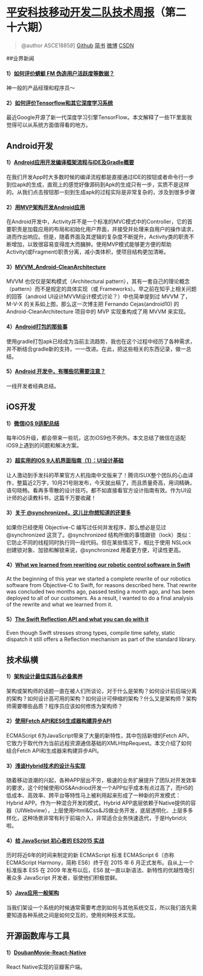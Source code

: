 # [平安科技移动开发二队技术周报](https://github.com/PaicHyperionDev/MobileDevWeekly)（第二十六期）

> @author ASCE1885的 [Github](https://github.com/ASCE1885)  [简书](http://www.jianshu.com/users/4ef984470da8/latest_articles) [微博](http://weibo.com/asce885/profile?rightmod=1&wvr=6&mod=personinfo) [CSDN](http://blog.csdn.net/asce1885)

##业界新闻

#### 1）[如何评价蜻蜓 FM 伪造用户活跃度等数据？](http://www.zhihu.com/question/37248269)

神一般的产品经理和程序员～

#### 2）[如何评价Tensorflow和其它深度学习系统](http://weibo.com/p/1001603907610737775666)

最近Google开源了新一代深度学习引擎TensorFlow。本文解释了一些TF里面我觉得可以从系统方面值得看的地方。


## Android开发

#### 1）[Android应用开发编译框架流程与IDE及Gradle概要](http://blog.csdn.net/yanbober/article/details/49408489)

在我们开发App时大多数时候的编译流程都是直接通过IDE的按钮或者命令行一步到位apk的生成，直观上的感觉好像源码到Apk的生成只有一步，实质不是这样的。从我们点击按钮那一刻到生成apk的过程实际是非常复杂的，涉及到很多步骤

#### 2）[用MVP架构开发Android应用](http://www.kymjs.com/code/2015/11/09/01/)

在Android开发中，Activity并不是一个标准的MVC模式中的Controller，它的首要职责是加载应用的布局和初始化用户界面，并接受并处理来自用户的操作请求，进而作出响应。但是，随着界面及其逻辑的复杂度不断提升，Activity类的职责不断增加，以致很容易变得庞大而臃肿。使用MVP模式能够更方便的帮助Activity(或Fragment)职责分离，减小类体积，使项目结构更加清晰。

#### 3）[MVVM_Android-CleanArchitecture](http://rocko.xyz/2015/11/07/MVVM_Android-CleanArchitecture/)

MVVM 也仅仅是架构模式（Architectural pattern），其有一套自己的理论概念（pattern）而不是规定的具体实现（或 Frameworks）。早之前在知乎上相关问题的回答（android UI设计MVVM设计模式讨论？）中也简单提到过 MVVM 了，M-V-X 的关系如上图，那么这一次博主把 Fernando Cejas(android10) 的 Android-CleanArchitecture 项目中的 MVP 实现重构成了用 MVVM 来实现。

#### 4）[Android打包的那些事](http://www.jayfeng.com/2015/11/07/Android%E6%89%93%E5%8C%85%E7%9A%84%E9%82%A3%E4%BA%9B%E4%BA%8B/)

使用gradle打包apk已经成为当前主流趋势，我也在这个过程中经历了各种需求，并不断结合gradle新的支持，一一改进。在此，把这些相关的东西记录，做一总结。

#### 5）[Android 开发中，有哪些坑需要注意？](http://www.zhihu.com/question/27818921/answer/70279930)

一线开发者经典总结。

## iOS开发

#### 1）[微信iOS 9适配总结](http://www.infoq.com/cn/articles/wechat-ios9-adaptation)

每年iOS升级，都会带来一些坑，这次iOS9也不例外。本文总结了微信在适配iOS9上遇到的问题和解决方案。

#### 2）[超实用的IOS 9人机界面指南（1）：UI设计基础](http://www.uisdc.com/ios9-interface-guideline-ui)

让人激动到手发抖的苹果官方人机指南中文版来了！腾讯ISUX整个团队的心血译作，整篇近2万字，10月21号刚发布，今天就出稿了，而且质量奇高，用词精确，语句晓畅。看再多零散的设计技巧，都不如直接看官方设计指南有效。作为UI设计师的必读教科书，这篇千万要收藏！

#### 3）[关于 @synchronized，这儿比你想知道的还要多](http://yulingtianxia.com/blog/2015/11/01/More-than-you-want-to-know-about-synchronized/)

如果你已经使用 Objective-C 编写过任何并发程序，那么想必是见过 @synchronized 这货了。@synchronized 结构所做的事情跟锁（lock）类似：它防止不同的线程同时执行同一段代码。但在某些情况下，相比于使用 NSLock 创建锁对象、加锁和解锁来说，@synchronized 用着更方便，可读性更高。

#### 4）[What we learned from rewriting our robotic control software in Swift](http://www.sunsetlakesoftware.com/2015/11/03/what-we-learned-rewriting-our-robotic-control-software-swift)

At the beginning of this year we started a complete rewrite of our robotics software from Objective-C to Swift, for reasons described here. That rewrite was concluded two months ago, passed testing a month ago, and has been deployed to all of our customers. As a result, I wanted to do a final analysis of the rewrite and what we learned from it.

#### 5）[The Swift Reflection API and what you can do with it](http://appventure.me/2015/10/24/swift-reflection-api-what-you-can-do/)

Even though Swift stresses strong types, compile time safety, static dispatch it still offers a Reflection mechanism as part of the standard library. 


## 技术纵横

#### 1）[架构设计最佳实践与必备素养](http://special.csdncms.csdn.net/architecture/)

架构或架构师的话题一直在被人们所谈论，对于什么是架构？如何设计前后端分离的架构？如何设计高可用的架构？如何设计可伸缩的架构？什么又是架构师？架构师需要哪些品质？程序员应该如何修炼为架构师？

#### 2）[使用Fetch API和ES6生成器构建异步API](http://www.csdn.net/article/2015-10-28/2826063-asynchronous-apis-using-fetch-api-es6-generators)

ECMAScript 6为JavaScript带来了大量的新特性，其中包括新增的Fetch API，它致力于取代作为当前远程资源通信基础的XMLHttpRequest。本文介绍了如何结合Fetch API和生成器来构建异步API。

#### 3）[浅谈Hybrid技术的设计与实现](http://www.cnblogs.com/yexiaochai/p/4921635.html)

随着移动浪潮的兴起，各种APP层出不穷，极速的业务扩展提升了团队对开发效率的要求，这个时候使用IOS&Andriod开发一个APP似乎成本有点过高了，而H5的低成本、高效率、跨平台等特性马上被利用起来形成了一种新的开发模式：Hybrid APP。作为一种混合开发的模式，Hybrid APP底层依赖于Native提供的容器（UIWebview），上层使用Html&Css&JS做业务开发，底层透明化、上层多多样化，这种场景非常有利于前端介入，非常适合业务快速迭代，于是Hybrid火啦。

#### 4）[给 JavaScript 初心者的 ES2015 实战](http://gank.io/post/564151c1f1df1210001c9161)

历时将近6年的时间来制定的新 ECMAScript 标准 ECMAScript 6（亦称 ECMAScript Harmony，简称 ES6）终于在 2015 年 6 月正式发布。自从上一个标准版本 ES5 在 2009 年发布以后，ES6 就一直以新语法、新特性的优越性吸引著众多 JavaScript 开发者，驱使他们积极尝鲜。

#### 5）[Java应用一般架构](http://bbear.me/ge-chong-jia-gou/)

当我们架设一个系统的时候通常需要考虑到如何与其他系统交互，所以我们首先需要知道各种系统之间是如何交互的，使用何种技术实现。

## 开源函数库与工具

#### 1）[DoubanMovie-React-Native](https://github.com/fengjundev/DoubanMovie-React-Native)

React Native实现的豆瓣客户端。
